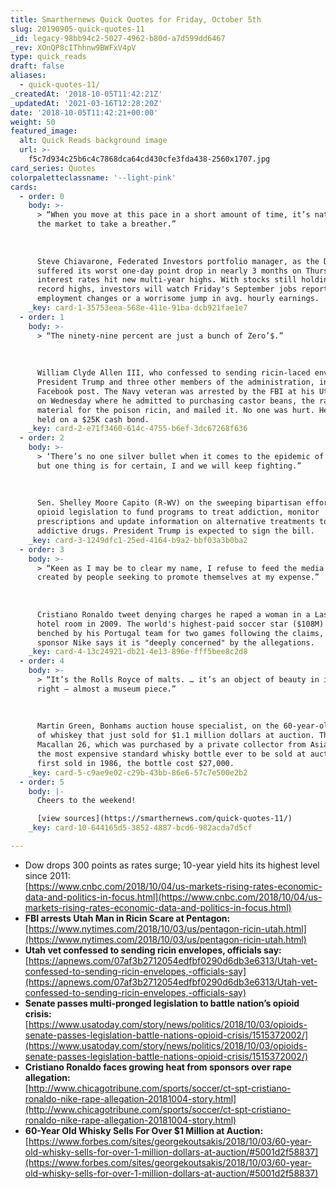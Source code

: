 ```yaml
---
title: Smarthernews Quick Quotes for Friday, October 5th
slug: 20190905-quick-quotes-11
_id: legacy-98bb94c2-5027-4962-b80d-a7d599dd6467
_rev: XOnQP8cIThhnw9BWFxV4pV
type: quick_reads
draft: false
aliases:
  - quick-quotes-11/
_createdAt: '2018-10-05T11:42:21Z'
_updatedAt: '2021-03-16T12:28:20Z'
date: '2018-10-05T11:42:21+00:00'
weight: 50
featured_image:
  alt: Quick Reads background image
  url: >-
    f5c7d934c25b6c4c7868dca64cd430cfe3fda438-2560x1707.jpg
card_series: Quotes
colorpaletteclassname: '--light-pink'
cards:
  - order: 0
    body: >-
      > “When you move at this pace in a short amount of time, it’s natural for
      the market to take a breather.”  
        
        
        
      Steve Chiavarone, Federated Investors portfolio manager, as the Dow
      suffered its worst one-day point drop in nearly 3 months on Thursday as
      interest rates hit new multi-year highs. With stocks still holding near
      record highs, investors will watch Friday's September jobs report for any
      employment changes or a worrisome jump in avg. hourly earnings.
    _key: card-1-35753eea-568e-411e-91ba-dcb921fae1e7
  - order: 1
    body: >-
      > “The ninety-nine percent are just a bunch of Zero’$.”  
        
        
        
      William Clyde Allen III, who confessed to sending ricin-laced envelopes to
      President Trump and three other members of the administration, in a recent
      Facebook post. The Navy veteran was arrested by the FBI at his Utah home
      on Wednesday where he admitted to purchasing castor beans, the raw
      material for the poison ricin, and mailed it. No one was hurt. He's being
      held on a $25K cash bond.
    _key: card-2-e71f3460-614c-4755-b6ef-3dc67268f636
  - order: 2
    body: >-
      > ‘There’s no one silver bullet when it comes to the epidemic of opioids,
      but one thing is for certain, I and we will keep fighting.”  
        
        
        
      Sen. Shelley Moore Capito (R-WV) on the sweeping bipartisan effort to pass
      opioid legislation to fund programs to treat addiction, monitor
      prescriptions and update information on alternative treatments to
      addictive drugs. President Trump is expected to sign the bill.
    _key: card-3-1249dfc1-25ed-4164-b9a2-bbf03a3b0ba2
  - order: 3
    body: >-
      > “Keen as I may be to clear my name, I refuse to feed the media spectacle
      created by people seeking to promote themselves at my expense.”  
        
        
        
      Cristiano Ronaldo tweet denying charges he raped a woman in a Las Vegas
      hotel room in 2009. The world's highest-paid soccer star ($108M) was
      benched by his Portugal team for two games following the claims, and his
      sponsor Nike says it is "deeply concerned" by the allegations.
    _key: card-4-13c24921-db21-4e13-896e-fff5bee8c2d8
  - order: 4
    body: >-
      > “It’s the Rolls Royce of malts. … it’s an object of beauty in its own
      right – almost a museum piece.”  
        
        
        
      Martin Green, Bonhams auction house specialist, on the 60-year-old bottle
      of whiskey that just sold for $1.1 million dollars at auction. The
      Macallan 26, which was purchased by a private collector from Asia, is now
      the most expensive standard whisky bottle ever to be sold at auction. When
      first sold in 1986, the bottle cost $27,000.
    _key: card-5-c9ae9e02-c29b-43bb-86e6-57c7e500e2b2
  - order: 5
    body: |-
      Cheers to the weekend!

      [view sources](https://smarthernews.com/quick-quotes-11/)
    _key: card-10-644165d5-3852-4887-bcd6-982acda7d5cf

---
```

* Dow drops 300 points as rates surge; 10-year yield hits its highest level since 2011:  
[https://www.cnbc.com/2018/10/04/us-markets-rising-rates-economic-data-and-politics-in-focus.html](https://www.cnbc.com/2018/10/04/us-markets-rising-rates-economic-data-and-politics-in-focus.html)
* **FBI arrests Utah Man in Ricin Scare at Pentagon:**  
[https://www.nytimes.com/2018/10/03/us/pentagon-ricin-utah.html](https://www.nytimes.com/2018/10/03/us/pentagon-ricin-utah.html)
* **Utah vet confessed to sending ricin envelopes, officials say:**  
[https://apnews.com/07af3b2712054edfbf0290d6db3e6313/Utah-vet-confessed-to-sending-ricin-envelopes,-officials-say](https://apnews.com/07af3b2712054edfbf0290d6db3e6313/Utah-vet-confessed-to-sending-ricin-envelopes,-officials-say)
* **Senate passes multi-pronged legislation to battle nation’s opioid crisis:**  
[https://www.usatoday.com/story/news/politics/2018/10/03/opioids-senate-passes-legislation-battle-nations-opioid-crisis/1515372002/](https://www.usatoday.com/story/news/politics/2018/10/03/opioids-senate-passes-legislation-battle-nations-opioid-crisis/1515372002/)
* **Cristiano Ronaldo faces growing heat from sponsors over rape allegation:**  
[http://www.chicagotribune.com/sports/soccer/ct-spt-cristiano-ronaldo-nike-rape-allegation-20181004-story.html](http://www.chicagotribune.com/sports/soccer/ct-spt-cristiano-ronaldo-nike-rape-allegation-20181004-story.html)
* **60-Year Old Whisky Sells For Over $1 Million at Auction:**  
[https://www.forbes.com/sites/georgekoutsakis/2018/10/03/60-year-old-whisky-sells-for-over-1-million-dollars-at-auction/#5001d2f58837](https://www.forbes.com/sites/georgekoutsakis/2018/10/03/60-year-old-whisky-sells-for-over-1-million-dollars-at-auction/#5001d2f58837)